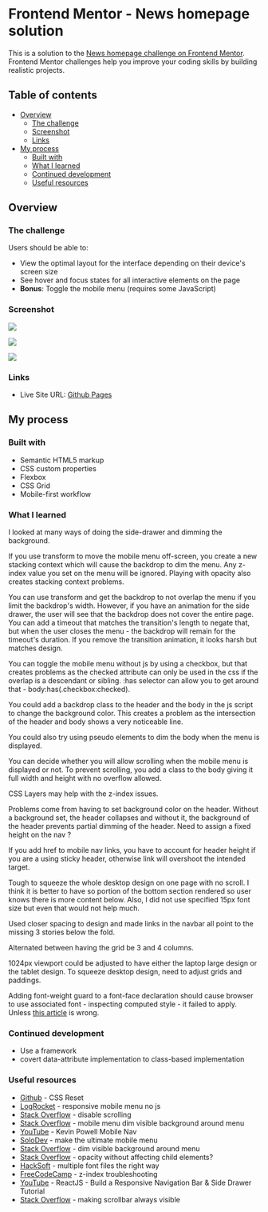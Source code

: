 # Frontend Mentor - News homepage solution

This is a solution to the [News homepage challenge on Frontend Mentor](https://www.frontendmentor.io/challenges/news-homepage-H6SWTa1MFl). Frontend Mentor challenges help you improve your coding skills by building realistic projects. 

## Table of contents

- [Overview](#overview)
  - [The challenge](#the-challenge)
  - [Screenshot](#screenshot)
  - [Links](#links)
- [My process](#my-process)
  - [Built with](#built-with)
  - [What I learned](#what-i-learned)
  - [Continued development](#continued-development)
  - [Useful resources](#useful-resources)

## Overview

### The challenge

Users should be able to:

- View the optimal layout for the interface depending on their device's screen size
- See hover and focus states for all interactive elements on the page
- **Bonus**: Toggle the mobile menu (requires some JavaScript)

### Screenshot

![](news-homepage-desktop.png)

![](news-homepage-tablet.png)

![](news-homepage-mobile.png)

### Links

- Live Site URL: [Github Pages](https://jdegand.github.io/news-homepage)

## My process

### Built with

- Semantic HTML5 markup
- CSS custom properties
- Flexbox
- CSS Grid
- Mobile-first workflow

### What I learned

I looked at many ways of doing the side-drawer and dimming the background.   

If you use transform to move the mobile menu off-screen, you create a new stacking context which will cause the backdrop to dim the menu.  Any z-index value you set on the menu will be ignored.  Playing with opacity also creates stacking context problems.  

You can use transform and get the backdrop to not overlap the menu if you limit the backdrop's width.  However, if you have an animation for the side drawer, the user will see that the backdrop does not cover the entire page.  You can add a timeout that matches the transition's length to negate that, but when the user closes the menu -  the backdrop will remain for the timeout's duration.   If you remove the transition animation, it looks harsh but matches design.  

You can toggle the mobile menu without js by using a checkbox, but that creates problems as the checked attribute can only be used in the css if the overlap is a descendant or sibling. :has selector can allow you to get around that - body:has(.checkbox:checked).  

You could add a backdrop class to the header and the body in the js script to change the background color.  This creates a problem as the intersection of the header and body shows a very noticeable line.  

You could also try using pseudo elements to dim the body when the menu is displayed.    

You can decide whether you will allow scrolling when the mobile menu is displayed or not.  To prevent scrolling, you add a class to the body giving it full width and height with no overflow allowed.  

CSS Layers may help with the z-index issues.

Problems come from having to set background color on the header.  Without a background set, the header collapses and without it, the background of the header prevents partial dimming of the header.  Need to assign a fixed height on the nav ? 

If you add href to mobile nav links, you have to account for header height if you are a using sticky header, otherwise link will overshoot the intended target.   

Tough to squeeze the whole desktop design on one page with no scroll.  I think it is better to have so portion of the bottom section rendered so user knows there is more content below.  Also, I did not use specified 15px font size but even that would not help much.  

Used closer spacing to design and made links in the navbar all point to the missing 3 stories below the fold.  

Alternated between having the grid be 3 and 4 columns.

1024px viewport could be adjusted to have either the laptop large design or the tablet design.  To squeeze desktop design, need to adjust grids and paddings.  

Adding font-weight guard to a font-face declaration should cause browser to use associated font - inspecting computed style - it failed to apply.  Unless [this article](https://www.hacksoft.io/blog/using-multiple-font-files-the-right-way) is wrong.

### Continued development

- Use a framework
- covert data-attribute implementation to class-based implementation

### Useful resources

- [Github](https://gist.github.com/DavidWells/18e73022e723037a50d6) - CSS Reset
- [LogRocket](https://blog.logrocket.com/create-responsive-mobile-menu-with-css-no-javascript/) - responsive mobile menu no js
- [Stack Overflow](https://stackoverflow.com/questions/28411499/disable-scrolling-on-body) - disable scrolling
- [Stack Overflow](https://stackoverflow.com/questions/60228488/mobile-menu-css-div-dim-visible-background-around-menu) - mobile menu dim visible background around menu
- [YouTube](https://www.youtube.com/watch?v=HbBMp6yUXO0) - Kevin Powell Mobile Nav
- [SoloDev](https://www.solodev.com/blog/web-design/how-to-make-the-ultimate-mobile-menu.stml) - make the ultimate mobile menu
- [Stack Overflow](https://stackoverflow.com/questions/60228488/mobile-menu-css-div-dim-visible-background-around-menu) - dim visible background around menu
- [Stack Overflow](https://stackoverflow.com/questions/10021302/how-to-apply-an-opacity-without-affecting-a-child-element-with-html-css) - opacity without affecting child elements?
- [HackSoft](https://www.hacksoft.io/blog/using-multiple-font-files-the-right-way) - multiple font files the right way
- [FreeCodeCamp](https://www.freecodecamp.org/news/4-reasons-your-z-index-isnt-working-and-how-to-fix-it-coder-coder-6bc05f103e6c/) - z-index troubleshooting
- [YouTube](https://www.youtube.com/watch?v=l6nmysZKHFU) - ReactJS - Build a Responsive Navigation Bar & Side Drawer Tutorial
- [Stack Overflow](https://stackoverflow.com/questions/1202425/making-the-main-scrollbar-always-visible) - making scrollbar always visible